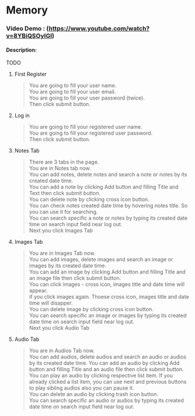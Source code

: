 # Memory
### Video Demo : (https://www.youtube.com/watch?v=8YBiQSOyIGI)
#### Description: 
TODO
1. First Register
   >You are going to fill your user name.  
   >You are going to fill your user email.  
   >You are going to fill your user password (twice).  
   >Then click submit button.  
2. Log in   
   >You are going to fill your registered user name.  
   >You are going to fill your registered user password.  
   >Then click submit button.  

3. Notes Tab
   >There are 3 tabs in the page.  
   >You are in Notes tab now.  
   >You can add notes, delete notes and search a note or notes by its created date time.  
   >You can add a note by clicking Add button and filling Title and Text then click submit button.    
   >You can delete note by clicking cross icon button.  
   >You can check notes created date time by hovering notes title. So you can use it for searching.  
   >You can search specific a note or notes by typing its created date time on search input field near log out.  
   >Next you click Images Tab

4. Images Tab
   >You are in Images Tab now.  
   >You can add images, delete images and search an image or images by its created date time.  
   >You can add an image by clicking Add button and filling Title and an image file then click submit button.  
   >You can click images - cross icon, images title and date time will appear.  
   >if you click images again. Thoese cross icon, images title and date time will disapper.  
   >You can delete image by clicking cross icon button.  
   >You can search specific an image or images by typing its created date time on search input field near log out.  
   >Next you click Audio Tab

5. Audio Tab
   >You are in Audios Tab now.  
   >You can add audios, delete audios and search an audio or audios by its created date time.
   >You can add an audio by clicking Add button and filling Title and an audio file then click submit button. 
   >You can play an audio by clicking respective list item.
   >If you already clicked a list item, you can use next and previous buttons to play sibling audios also you can pause it.     
   >You can delete an audio by clicking trash icon button.  
   >You can search specific an audio or audios by typing its created date time on search input field near log out.  
